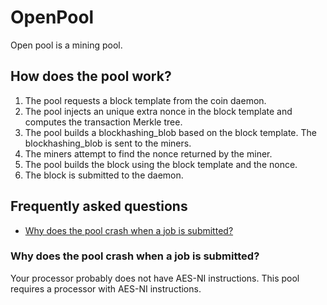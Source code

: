 OpenPool
========

Open pool is a mining pool.

How does the pool work?
-----------------------

1. The pool requests a block template from the coin daemon.
2. The pool injects an unique extra nonce in the block template and computes the transaction Merkle tree.
3. The pool builds a blockhashing_blob based on the block template. The blockhashing_blob is sent to the  miners.
4. The miners attempt to find the nonce returned by the miner.
5. The pool builds the block using the block template and the nonce.
6. The block is submitted to the daemon.


Frequently asked questions
--------------------------

 * [Why does the pool crash when a job is submitted?](#why-does-the-pool-crash-when-a-job-is-submitted)

### Why does the pool crash when a job is submitted?

Your processor probably does not have AES-NI instructions. This pool requires a processor with AES-NI instructions.

